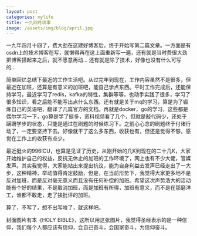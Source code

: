 ```yaml
---
layout: post
categories: mylife
title: 一九四月琐事
image: /assets/img/blog/april.jpg
---
```

一九年四月十四了，费大劲在这建好博客后，终于开始写第二篇文章。一方面是有csdn上的技术博客在写，就懒得再在这上面重新写一遍，还有就是当时费很大劲把博客搭起来之后，就不愿意再动...
还有就是除了技术，好像也没有什么可写的...

简单回忆总结下最近的工作生活吧。从过完年到现在，工作内容虽然不是很多，但最近在加班，还算是有意义的加班吧，能自己学点东西。平时工作完成后，还能保持学习，最近学习了redis，kafka的特性，集群等等，也动手实践了很多，学习了很多知识，看之后能不能写出点什么东西。还有就是关于mq的学习，算是为了锻炼自己的英语吧，翻译了几篇官方的文档。再就是docker，go的学习，这些都是偶尔学习一下，go算是学了挺多，资料视频看了几个，但就是敲代码少，还处于蹒跚学步的状态，只能是通过在刷题的时候练习下。之前心心念的刷题终于付诸行动了，一定要坚持下去。好像就干了这么多东西，收获也有，但还是觉得不够，感觉在工作上的收获有点少。 

最近挺火的996ICU，也算是见证了历史，从刚开始的几K到现在的二十几K，大家开始维护自己的权益，反抗无休止的加班的工作环境了，网上也有不少大佬，官媒发声。其实我觉得，大家能站出来提出抗议，能为自身利益去发声已经走出了一大步，这种精神，举动值得肯定鼓励，但是，在当前形势下，我觉得大家更多地不是反对加班，而是反对毫无意义而且没有任何补偿的加班。希望这次声势浩大的活动能有个好的结果，不是取消加班，而是加班有所得，加班有意义，而不是在那磨洋工，谁都不敢走，走了挨批评的加班。

算了，不写了，想不出写啥了，就这样吧。

封面图片有本《HOLY BIBLE》，这所以用这张图片，我觉得圣经表示的是一种信仰，我们每个人都应该有信仰，会自己奋斗，会国家奋斗，为信仰奋斗。

